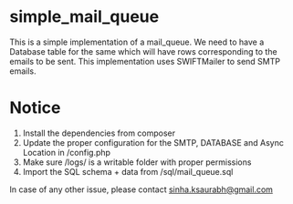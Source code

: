 # simple_mail_queue
This is a simple implementation of a mail_queue. We need to have a Database table for the same which will have rows
corresponding to the emails to be sent. This implementation uses SWIFTMailer to send SMTP emails.

# Notice

1. Install the dependencies from composer
2. Update the proper configuration for the SMTP, DATABASE and Async Location in /config.php
3. Make sure /logs/ is a writable folder with proper permissions
4. Import the SQL schema + data from  /sql/mail_queue.sql

In case of any other issue, please contact sinha.ksaurabh@gmail.com
